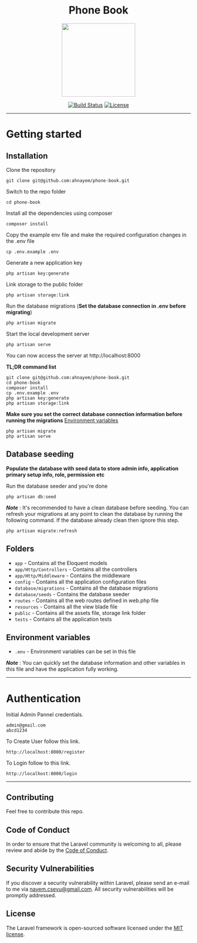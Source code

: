 <h1 align="center">Phone Book</h1>


<p align="center"><a href="#" target="_blank"><img src="https://i.postimg.cc/VLdr3kDN/logo.png" width="200"></a></p>

<p align="center">
<a href="https://travis-ci.org/laravel/framework"><img src="https://travis-ci.org/laravel/framework.svg" alt="Build Status"></a>
<a href="https://packagist.org/packages/laravel/framework"><img src="https://img.shields.io/packagist/l/laravel/framework" alt="License"></a>
</p>


----------

# Getting started

## Installation

Clone the repository

    git clone git@github.com:ahnayem/phone-book.git

Switch to the repo folder

    cd phone-book

Install all the dependencies using composer

    composer install

Copy the example env file and make the required configuration changes in the .env file

    cp .env.example .env

Generate a new application key

    php artisan key:generate
    
Link storage to the public folder

    php artisan storage:link

Run the database migrations (**Set the database connection in .env before migrating**)

    php artisan migrate


Start the local development server

    php artisan serve

You can now access the server at http://localhost:8000

**TL;DR command list**

    git clone git@github.com:ahnayem/phone-book.git
    cd phone-book
    composer install
    cp .env.example .env
    php artisan key:generate
    php artisan storage:link
    
**Make sure you set the correct database connection information before running the migrations** [Environment variables](#environment-variables)

    php artisan migrate
    php artisan serve

## Database seeding

**Populate the database with seed data to store admin info, application primary setup info, role, permission etc**


Run the database seeder and you're done

    php artisan db:seed

***Note*** : It's recommended to have a clean database before seeding. You can refresh your migrations at any point to clean the database by running the following command. If the database already clean then ignore this step.

    php artisan migrate:refresh

## Folders

- `app` - Contains all the Eloquent models
- `app/Http/Controllers` - Contains all the controllers
- `app/Http/Middleware` - Contains the middleware
- `config` - Contains all the application configuration files
- `database/migrations` - Contains all the database migrations
- `database/seeds` - Contains the database seeder
- `routes` - Contains all the web routes defined in web.php file
- `resources` - Contains all the view blade file
- `public` - Contains all the assets file, storage link folder
- `tests` - Contains all the application tests

## Environment variables

- `.env` - Environment variables can be set in this file

***Note*** : You can quickly set the database information and other variables in this file and have the application fully working.

----------

 
# Authentication
 
Initial Admin Pannel credentials.
 
    admin@gmail.com
    abcd1234
    
    
To Create User follow this link.
 
    http://localhost:8000/register
    
    
To Login follow to this link.
 
    http://localhost:8000/login

----------

## Contributing

Feel free to contribute this repo.

## Code of Conduct

In order to ensure that the Laravel community is welcoming to all, please review and abide by the [Code of Conduct](https://laravel.com/docs/contributions#code-of-conduct).

## Security Vulnerabilities

If you discover a security vulnerability within Laravel, please send an e-mail to me via [nayem.csevu@gmail.com](mailto:nayem.csevu@gmail.com). All security vulnerabilities will be promptly addressed.

## License

The Laravel framework is open-sourced software licensed under the [MIT license](https://opensource.org/licenses/MIT).
